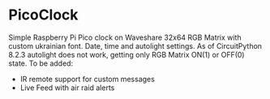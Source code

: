 # PicoClock
Simple Raspberry Pi Pico clock on Waveshare 32x64 RGB Matrix with custom ukrainian font. 
Date, time and autolight settings. 
As of CircuitPython 8.2.3 autolight does not work, getting only RGB Matrix ON(1) or OFF(0) state. 
To be added:
* IR remote support for custom messages
* Live Feed with air raid alerts 
